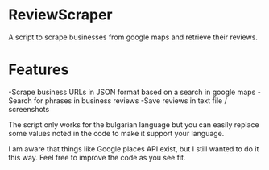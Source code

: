 # ReviewScraper
A script to scrape businesses from google maps and retrieve their reviews.

# Features
-Scrape business URLs in JSON format based on a search in google maps
-Search for phrases in business reviews
-Save reviews in text file / screenshots

The script only works for the bulgarian language but you can easily replace some
values noted in the code to make it support your language.

I am aware that things like Google places API exist, but I still wanted to do it this way.
Feel free to improve the code as you see fit.
